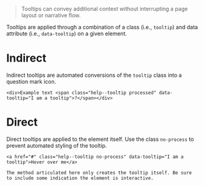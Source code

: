> Tooltips can convey additional context without interrupting a page layout or narrative flow.

Tooltips are applied through a combination of a class (i.e., `tooltip`) and data attribute (i.e., `data-tooltip`) on a given element.

# Indirect
Indirect tooltips are automated conversions of the `tooltip` class into a question mark icon.
```html|light,plain,span-3
<div>Example text <span class="help--tooltip processed" data-tooltip="I am a tooltip">?</span></div>
```

# Direct
Direct tooltips are applied to the element itself. Use the class `no-process` to prevent automated styling of the tooltip.
```html|light,plain,span-3
<a href="#" class="help--tooltip no-process" data-tooltip="I am a tooltip">Hover over me</a>
```
```hint|span-3
The method articulated here only creates the tooltip itself. Be sure to include some indication the element is interactive.
```
